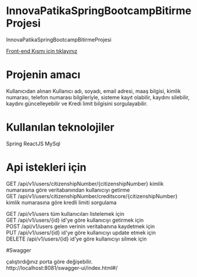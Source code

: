 # InnovaPatikaSpringBootcampBitirmeProjesi
InnovaPatikaSpringBootcampBitirmeProjesi

[Front-end Kısmı için tıklayınız](https://github.com/ozanaydogan/frontendInnovaPatikaSpringBootcampBitirmeProjesi/tree/main/react-frontend)

# Projenin amacı

Kullanıcıdan alınan Kullanıcı adı, soyadı, email adresi, maaş bilgisi, kimlik numarası, telefon numarası bilgileriyle, sisteme kayıt olabilir, kaydını silebilir, kaydını güncelleyebilir ve Kredi limit bilgisini sorgulayabilir.

# Kullanılan teknolojiler
Spring
ReactJS
MySql

# Api istekleri için

GET /api/v1/users/citizenshipNumber/{citizenshipNumber} kimlik numarasına göre veritabanından kullanıcıyı getirme <br/>
GET /api/v1/users/citizenshipNumber/creditscore/{citizenshipNumber} kimlik numarasına göre kredli limiti sorgulama <br/>

GET /api/v1/users tüm kullanıcıları listelemek için <br/>
GET /api/v1/users/{id} id'ye göre kullanıcıyı getirmek için <br/>
POST /api/v1/users gelen verinin veritabanına kaydetmek için <br/>
PUT /api/v1/users/{id} id'ye göre kullanıcıyı update etmek için <br/> 
DELETE /api/v1/users/{id} id'ye göre kullanıcıyı silmek için <br/>

#Swagger
 
çalıştırdığınız porta göre değişebilir. <br/>
http://localhost:8081/swagger-ui/index.html#/


